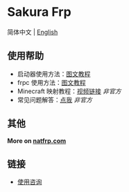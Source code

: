 # Sakura Frp

简体中文 | [English](/en/)

## 使用帮助

+ 启动器使用方法：[图文教程](https://blog.berd.moe/archives/sakura-frp-launcher-user-guide/)
+ frpc 使用方法：[图文教程](https://blog.berd.moe/archives/sakura-frp-new-frpc-usage-guide/)
+ Minecraft 映射教程：[视频链接](https://www.bilibili.com/video/BV15f4y1S7d6) *非官方*
+ 常见问题解答：[点我](https://baoshuo.blog/post/8tYaUDF47/) *非官方*

## 其他

**More on [natfrp.com](https://www.natfrp.com/?from=natfrp.github.io)**

## 链接

+ [使用咨询](https://owq.moe/channel/Natfrp)
